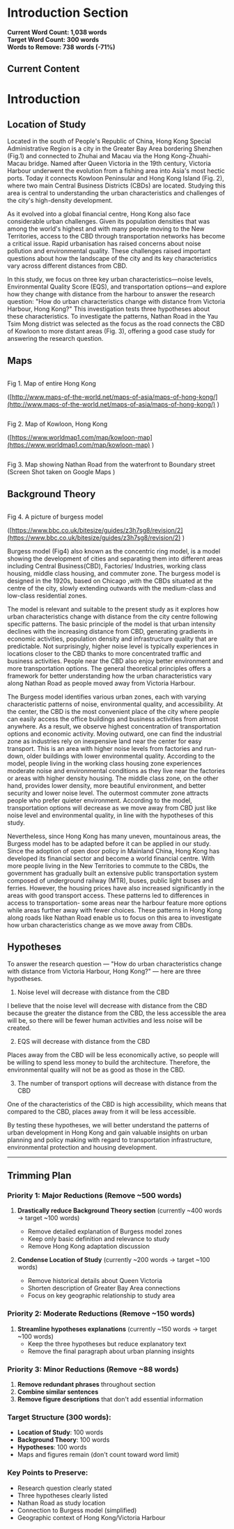 # Introduction Section

**Current Word Count: 1,038 words**  
**Target Word Count: 300 words**  
**Words to Remove: 738 words (-71%)**

## Current Content

# Introduction

## Location of Study

Located in the south of People's Republic of China, Hong Kong Special Administrative Region is a city in the Greater Bay Area bordering Shenzhen (Fig.1) and connected to Zhuhai and Macau via the Hong Kong-Zhuahi-Macau bridge.  Named after Queen Victoria in the 19th century, Victoria Harbour underwent the evolution from a fishing area into Asia's most hectic ports. Today it connects Kowloon Peninsular and Hong Kong Island (Fig. 2), where two main Central Business Districts (CBDs) are located. Studying this area is central to understanding the urban characteristics and challenges of the city's high-density development.

As it evolved into a global financial centre, Hong Kong also face considerable urban challenges. Given its population densities that was among the world's highest and with many people moving to the New Territories, access to the CBD through transportation networks has become a critical issue. Rapid urbanisation has raised concerns about noise pollution and environmental quality.  These challenges raised important questions about how the landscape of the city and its key characteristics vary across different distances from CBD.

In this study, we focus on three key urban characteristics—noise levels, Environmental Quality Score (EQS), and transportation options—and explore how they change with distance from the harbour to answer the research question: "How do urban characteristics change with distance from Victoria Harbour, Hong Kong?" This investigation tests three hypotheses about these characteristics. To investigate the patterns, Nathan Road in the Yau Tsim Mong district was selected as the focus as the road connects the CBD of Kowloon to more distant areas (Fig. 3), offering a good case study for answering the research question.

## Maps

![]()

Fig 1.  Map of entire Hong Kong

 ([http://www.maps-of-the-world.net/maps-of-asia/maps-of-hong-kong/](http://www.maps-of-the-world.net/maps-of-asia/maps-of-hong-kong/) )

![]()

Fig 2. Map of Kowloon, Hong Kong

 ([https://www.worldmap1.com/map/kowloon-map](https://www.worldmap1.com/map/kowloon-map) )

![]()

Fig 3.  Map showing Nathan Road from the waterfront to Boundary street (Screen Shot taken on Google Maps )

## Background Theory

![]()

Fig 4.  A picture of burgess model

 ([https://www.bbc.co.uk/bitesize/guides/z3h7sg8/revision/2](https://www.bbc.co.uk/bitesize/guides/z3h7sg8/revision/2) )

Burgess model (Fig4) also known as the concentric ring model, is a model showing the development of cities and separating them into different areas including Central Business(CBD), Factories/ Industries, working class housing, middle class housing, and commuter zone. The burgess model is designed in the 1920s, based on Chicago ,with the CBDs situated at the centre of the city, slowly extending outwards with the medium-class and low-class residential zones.

The model is relevant and suitable to the present study as it explores how urban characteristics change with distance from the city centre following specific patterns. The basic principle of the model is that urban intensity declines with the increasing distance from CBD, generating gradients in economic activities, population density and infrastructure quality that are predictable.  Not surprisingly, higher noise level is typically experiences in locations closer to the CBD thanks to more concentrated traffic and business activities. People near the CBD also enjoy better environment and more transportation options. The general theoretical principles offers a framework for better understanding how the urban characteristics vary along Nathan Road as people moved away from Victoria Harbour.

The Burgess model identifies various urban zones, each with varying characteristic patterns of noise, environmental quality, and accessibility. At the center, the CBD is the most convenient place of the city where people can easily access the office buildings and business activities from almost anywhere. As a result, we observe highest concentration of transportation options and economic activity. Moving outward, one can find the industrial zone as industries rely on inexpensive land near the center for easy transport. This is an area with higher noise levels from factories and run-down, older buildings with lower environmental quality. According to the model, people living in the working class housing zone experiences moderate noise and environmental conditions as they live near the factories or areas with higher density housing. The middle class zone, on the other hand, provides lower density, more beautiful environment, and better security and lower noise level. The outermost commuter zone attracts people who prefer quieter environment. According to the model, transportation options will decrease as we move away from CBD just like noise level and environmental quality, in line with the hypotheses of this study.

Nevertheless, since Hong Kong has many uneven, mountainous areas, the Burgess model has to be adapted before it can be applied in our study. Since the adoption of open door policy in Mainland China, Hong Kong has developed its financial sector and become a world financial centre. With more people living in the New Territories to commute to the CBDs, the government has gradually built an extensive public transportation system composed of underground railway (MTR), buses, public light buses and ferries. However, the housing prices have also increased significantly in the areas with good transport access.  These patterns led to differences in access to transportation- some areas near the harbour feature more options while areas further away with fewer choices. These patterns in Hong Kong along roads like Nathan Road enable us to focus on this area to investigate how urban characteristics change as we move away from CBDs.

## Hypotheses

To answer the research question — "How do urban characteristics change with distance from Victoria Harbour, Hong Kong?" — here are three hypotheses.

1. Noise level will decrease with distance from the CBD

I believe that the noise level will decrease with distance from the CBD because the greater the distance from the CBD, the less accessible the area will be, so there will be fewer human activities and less noise will be created.

2. EQS will decrease with distance from the CBD

Places away from the CBD will be less economically active, so people will be willing to spend less money to build the architecture. Therefore, the environmental quality will not be as good as those in the CBD.

3. The number of transport options will decrease with distance from the CBD

One of the characteristics of the CBD is high accessibility, which means that compared to the CBD, places away from it will be less accessible.

By testing these hypotheses, we will better understand the patterns of urban development in Hong Kong and gain valuable insights on urban planning and policy making with regard to transportation infrastructure, environmental protection and housing development.

---

## Trimming Plan

### Priority 1: Major Reductions (Remove ~500 words)
1. **Drastically reduce Background Theory section** (currently ~400 words → target ~100 words)
   - Remove detailed explanation of Burgess model zones
   - Keep only basic definition and relevance to study
   - Remove Hong Kong adaptation discussion

2. **Condense Location of Study** (currently ~200 words → target ~100 words)
   - Remove historical details about Queen Victoria
   - Shorten description of Greater Bay Area connections
   - Focus on key geographic relationship to study area

### Priority 2: Moderate Reductions (Remove ~150 words)
1. **Streamline hypotheses explanations** (currently ~150 words → target ~100 words)
   - Keep the three hypotheses but reduce explanatory text
   - Remove the final paragraph about urban planning insights

### Priority 3: Minor Reductions (Remove ~88 words)
1. **Remove redundant phrases** throughout section
2. **Combine similar sentences** 
3. **Remove figure descriptions** that don't add essential information

### Target Structure (300 words):
- **Location of Study**: 100 words
- **Background Theory**: 100 words  
- **Hypotheses**: 100 words
- Maps and figures remain (don't count toward word limit)

### Key Points to Preserve:
- Research question clearly stated
- Three hypotheses clearly listed
- Nathan Road as study location
- Connection to Burgess model (simplified)
- Geographic context of Hong Kong/Victoria Harbour